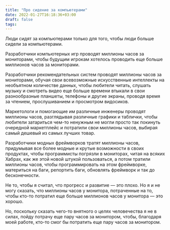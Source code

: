 ```yaml
---
title: "Про сидение за компьютерами"
date: 2022-01-27T16:18:36+03:00
draft: false
tags:
---
```


Люди сидят за компьютерами только для того, чтобы люди больше сидели за компьютерами.

<!--more-->

Разработчики компьютерных игр проводят миллионы часов за мониторами, чтобы будущим игрокам хотелось проводить еще больше
миллионов часов за мониторами.

Разработчики рекомендательных систем проводят миллионы часов за мониторами, обучая свои всевозможные искусственные
интеллекты на необъятном количестве данных, чтобы любители читать, слушать музыку и смотреть видео еще больше времени
втыкали в свои разнообразные планшеты, телефоны и другие экраны, проводя время за чтением, прослушиванием и просмотром
видосиков.

Маркетологи и помогающие им различные инженеры проводят миллионы часов, разглядывая различные графики и таблички, чтобы
любители затариться чем-то ненужным не могли просто так покинуть очередной маркетплейс и потратили свои миллионы часов,
выбирая самый дешевый из самых лучших товар.

Разработчики модных фреймворков тратят миллионы часов, придумывая все более модные и крутые возможности в своих
продуктах, чтобы программисты погрязли в мониторах, читая на всяких Хабрах, как же этой новой штукой пользоваться, а
потом тратили миллионы часов, чтобы программировать на этом фреймворке, материться на баги, репортить баги, обновлять
фреймворк и так до бесконечности.

Не то, чтобы я считал, что прогресс и развитие — это плохо. Но я и не могу сказать, что миллионы часов у монитора,
потраченные на то, чтобы кто-то потратил еще больше миллионов часов у монитора — это хорошо.

Но, поскольку сказать чего-то внятного о целях человечества я не в силах, пойду потрачу еще пару часов за монитором,
чтобы, благодаря моей работе, кто-то смог бы потратить еще пару часов за монитором.

